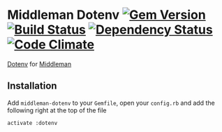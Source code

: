 # Middleman Dotenv [![Gem Version](https://badge.fury.io/rb/middleman-dotenv.png)][gem] [![Build Status](https://travis-ci.org/karlfreeman/middleman-dotenv.png?branch=master)][travis] [![Dependency Status](https://gemnasium.com/karlfreeman/middleman-dotenv.png?travis)][gemnasium] [![Code Climate](https://codeclimate.com/github/karlfreeman/middleman-dotenv.png)][codeclimate]

[gem]: https://rubygems.org/gems/middleman-dotenv
[travis]: http://travis-ci.org/karlfreeman/middleman-dotenv
[gemnasium]: https://gemnasium.com/karlfreeman/middleman-dotenv
[codeclimate]: https://codeclimate.com/github/karlfreeman/middleman-dotenv

[Dotenv](dotenv) for [Middleman](middleman)

## Installation

Add `middleman-dotenv` to your `Gemfile`, open your `config.rb` and add the following right at the top of the file

```
activate :dotenv
```

[dotenv]: https://github.com/bkeepers/dotenv
[middleman]: http://middlemanapp.com/
